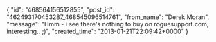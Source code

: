  {
   "id": "468564156512855",
   "post_id": "462493170453287_468545096514761",
   "from_name": "Derek Moran",
   "message": "Hmm - i see there's nothing to buy on roguesupport.com, interesting.. ;)",
   "created_time": "2013-01-21T22:09:42+0000"
 }
